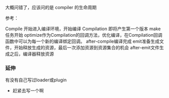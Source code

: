 大概问错了，应该问的是 compiler 的生命周期

参考：

Compile 开始进入编译环境，开始编译
Compilation 即将产生第一个版本
make任务开始
optimize作为Compilation的回调方法，优化编译，在Compilation回调函数中可以为每一个新的编译绑定回调。
after-compile编译完成
emit准备生成文件，开始释放生成的资源，最后一次添加资源到资源集合的机会
after-emit文件生成之后，编译器释放资源

### 延伸
有没有自己写过loader或plugin
- 赶紧去写一个啊